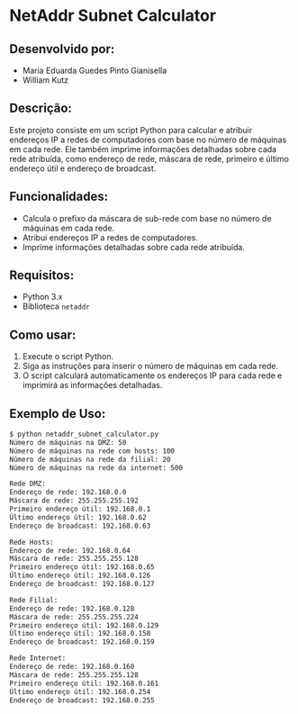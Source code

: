 # NetAddr Subnet Calculator

## Desenvolvido por:
- Maria Eduarda Guedes Pinto Gianisella
- William Kutz

## Descrição:
Este projeto consiste em um script Python para calcular e atribuir endereços IP a redes de computadores com base no número de máquinas em cada rede. Ele também imprime informações detalhadas sobre cada rede atribuída, como endereço de rede, máscara de rede, primeiro e último endereço útil e endereço de broadcast.

## Funcionalidades:
- Calcula o prefixo da máscara de sub-rede com base no número de máquinas em cada rede.
- Atribui endereços IP a redes de computadores.
- Imprime informações detalhadas sobre cada rede atribuída.

## Requisitos:
- Python 3.x
- Biblioteca `netaddr`

## Como usar:
1. Execute o script Python.
2. Siga as instruções para inserir o número de máquinas em cada rede.
3. O script calculará automaticamente os endereços IP para cada rede e imprimirá as informações detalhadas.

## Exemplo de Uso:
```bash
$ python netaddr_subnet_calculator.py
Número de máquinas na DMZ: 50
Número de máquinas na rede com hosts: 100
Número de máquinas na rede da filial: 20
Número de máquinas na rede da internet: 500

Rede DMZ:
Endereço de rede: 192.168.0.0
Máscara de rede: 255.255.255.192
Primeiro endereço útil: 192.168.0.1
Último endereço útil: 192.168.0.62
Endereço de broadcast: 192.168.0.63

Rede Hosts:
Endereço de rede: 192.168.0.64
Máscara de rede: 255.255.255.128
Primeiro endereço útil: 192.168.0.65
Último endereço útil: 192.168.0.126
Endereço de broadcast: 192.168.0.127

Rede Filial:
Endereço de rede: 192.168.0.128
Máscara de rede: 255.255.255.224
Primeiro endereço útil: 192.168.0.129
Último endereço útil: 192.168.0.158
Endereço de broadcast: 192.168.0.159

Rede Internet:
Endereço de rede: 192.168.0.160
Máscara de rede: 255.255.255.128
Primeiro endereço útil: 192.168.0.161
Último endereço útil: 192.168.0.254
Endereço de broadcast: 192.168.0.255
